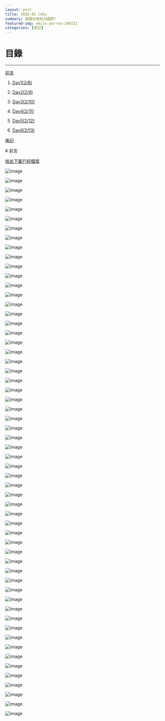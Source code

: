 ```yaml
---
layout: post
title: 2020.02 Cebu
summary: 是跟女朋友出國耶!
featured-img: emile-perron-190221
categories: [遊記]
---
```


# 目錄

***

[前言](#前言)

1. [Day1(2/8)](#Day1(2/8))

2. [Day2(2/9)](#Day2(2/9))

3. [Day3(2/10)](#Day3(2/10))

4. [Day4(2/11)](#Day4(2/11))

5. [Day5(2/12)](#Day5(2/12))

6. [Day6(2/13)](#Day6(2/13))

[後記](#後記)

<a name="前言"/>
# 前言


<object data="resume.pdf" type="application/pdf" width="100%" height="800px"> 
  <p><a href="https://drive.google.com/file/d/1KTpxCUVsDTfUntAO86BfcFG4pX9hKXKK/preview">按此下載行程檔案</a></p>  
</object>

![image](https://tsaitsai2000.github.io/blog/images/Cebu/1-2.JPG)

![image](https://tsaitsai2000.github.io/blog/images/Cebu/2.JPG)

![image](https://tsaitsai2000.github.io/blog/images/Cebu/3.JPG)

![image](https://tsaitsai2000.github.io/blog/images/Cebu/3-2.JPG)

![image](https://tsaitsai2000.github.io/blog/images/Cebu/4.JPG)

![image](https://tsaitsai2000.github.io/blog/images/Cebu/6.JPG)

![image](https://tsaitsai2000.github.io/blog/images/Cebu/7.JPG)

![image](https://tsaitsai2000.github.io/blog/images/Cebu/8.JPG)

![image](https://tsaitsai2000.github.io/blog/images/Cebu/8-2.JPG)

![image](https://tsaitsai2000.github.io/blog/images/Cebu/9.JPG)

![image](https://tsaitsai2000.github.io/blog/images/Cebu/9-2.JPG)

![image](https://tsaitsai2000.github.io/blog/images/Cebu/11.JPG)

![image](https://tsaitsai2000.github.io/blog/images/Cebu/12-3.JPG)

![image](https://tsaitsai2000.github.io/blog/images/Cebu/13.JPG)

![image](https://tsaitsai2000.github.io/blog/images/Cebu/14.JPG)

![image](https://tsaitsai2000.github.io/blog/images/Cebu/15.JPG)

![image](https://tsaitsai2000.github.io/blog/images/Cebu/16.JPG)

![image](https://tsaitsai2000.github.io/blog/images/Cebu/17.JPG)

![image](https://tsaitsai2000.github.io/blog/images/Cebu/18.JPG)

![image](https://tsaitsai2000.github.io/blog/images/Cebu/18-2.JPG)

![image](https://tsaitsai2000.github.io/blog/images/Cebu/19.JPG)

![image](https://tsaitsai2000.github.io/blog/images/Cebu/20.JPG)

![image](https://tsaitsai2000.github.io/blog/images/Cebu/21.JPG)

![image](https://tsaitsai2000.github.io/blog/images/Cebu/22.JPG)

![image](https://tsaitsai2000.github.io/blog/images/Cebu/22-2.JPG)

![image](https://tsaitsai2000.github.io/blog/images/Cebu/23.JPG)

![image](https://tsaitsai2000.github.io/blog/images/Cebu/23-2.JPG)

![image](https://tsaitsai2000.github.io/blog/images/Cebu/24.JPG)

![image](https://tsaitsai2000.github.io/blog/images/Cebu/25.JPG)

![image](https://tsaitsai2000.github.io/blog/images/Cebu/26.JPG)

![image](https://tsaitsai2000.github.io/blog/images/Cebu/27.JPG)

![image](https://tsaitsai2000.github.io/blog/images/Cebu/27-2.JPG)

![image](https://tsaitsai2000.github.io/blog/images/Cebu/27-3.JPG)

![image](https://tsaitsai2000.github.io/blog/images/Cebu/27-4.JPG)

![image](https://tsaitsai2000.github.io/blog/images/Cebu/27-5.JPG)

![image](https://tsaitsai2000.github.io/blog/images/Cebu/27-6.JPG)

![image](https://tsaitsai2000.github.io/blog/images/Cebu/27-7.JPG)

![image](https://tsaitsai2000.github.io/blog/images/Cebu/27-8.JPG)

![image](https://tsaitsai2000.github.io/blog/images/Cebu/28.JPG)

![image](https://tsaitsai2000.github.io/blog/images/Cebu/29.JPG)

![image](https://tsaitsai2000.github.io/blog/images/Cebu/30.JPG)

![image](https://tsaitsai2000.github.io/blog/images/Cebu/21-2.JPG)

![image](https://tsaitsai2000.github.io/blog/images/Cebu/21-3.JPG)

![image](https://tsaitsai2000.github.io/blog/images/Cebu/31.JPG)

![image](https://tsaitsai2000.github.io/blog/images/Cebu/31-2.JPG)

![image](https://tsaitsai2000.github.io/blog/images/Cebu/31-3.JPG)

![image](https://tsaitsai2000.github.io/blog/images/Cebu/31-4.JPG)

![image](https://tsaitsai2000.github.io/blog/images/Cebu/32.JPG)

![image](https://tsaitsai2000.github.io/blog/images/Cebu/33.JPG)

![image](https://tsaitsai2000.github.io/blog/images/Cebu/34.JPG)

![image](https://tsaitsai2000.github.io/blog/images/Cebu/34-2.JPG)

![image](https://tsaitsai2000.github.io/blog/images/Cebu/34-3.JPG)

![image](https://tsaitsai2000.github.io/blog/images/Cebu/35.JPG)

![image](https://tsaitsai2000.github.io/blog/images/Cebu/36-2.JPG)

![image](https://tsaitsai2000.github.io/blog/images/Cebu/36.JPG)

![image](https://tsaitsai2000.github.io/blog/images/Cebu/37.JPG)

![image](https://tsaitsai2000.github.io/blog/images/Cebu/38.JPG)

![image](https://tsaitsai2000.github.io/blog/images/Cebu/40.JPG)
